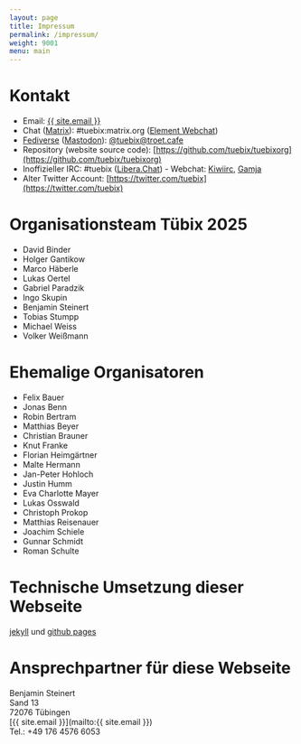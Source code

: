 ```yaml
---
layout: page
title: Impressum
permalink: /impressum/
weight: 9001
menu: main
---
```


# Kontakt

- Email: <a href="mailto:{{ site.email }}">{{ site.email }}</a>
- Chat (<a href="https://matrix.org/clients/">Matrix</a>): #tuebix:matrix.org ([Element Webchat](https://app.element.io/#/room/#tuebix:matrix.org))
- [Fediverse](https://en.wikipedia.org/wiki/Fediverse) ([Mastodon](https://joinmastodon.org/)): [@tuebix@troet.cafe](https://troet.cafe/@tuebix)
- Repository (website source code): [https://github.com/tuebix/tuebixorg](https://github.com/tuebix/tuebixorg)
- Inoffizieller IRC: #tuebix ([Libera.Chat](https://libera.chat/)) - Webchat:
  [Kiwiirc](https://web.libera.chat/#tuebix),
  [Gamja](https://web.libera.chat/gamja/#tuebix)
- Alter Twitter Account: [https://twitter.com/tuebix](https://twitter.com/tuebix)

# Organisationsteam Tübix 2025

<!-- Ordered alphabetically by the surname: -->

* David Binder
* Holger Gantikow
* Marco Häberle
* Lukas Oertel
* Gabriel Paradzik
* Ingo Skupin
* Benjamin Steinert
* Tobias Stumpp
* Michael Weiss
* Volker Weißmann

# Ehemalige Organisatoren

<!-- Ordered alphabetically by the surname: -->

* Felix Bauer
* Jonas Benn
* Robin Bertram
* Matthias Beyer
* Christian Brauner
* Knut Franke
* Florian Heimgärtner
* Malte Hermann
* Jan-Peter Hohloch
* Justin Humm
* Eva Charlotte Mayer
* Lukas Osswald
* Christoph Prokop
* Matthias Reisenauer
* Joachim Schiele
* Gunnar Schmidt
* Roman Schulte

# Technische Umsetzung dieser Webseite
<a href="https://jekyllrb.com/" target="_blank">jekyll</a> und <a href="https://pages.github.com" target="_blank">github pages</a>

# Ansprechpartner für diese Webseite<br />
Benjamin Steinert<br />
Sand 13<br />
72076 Tübingen<br />
[{{ site.email }}](mailto:{{ site.email }})<br />
Tel.: +49 176 4576 6053<br />
